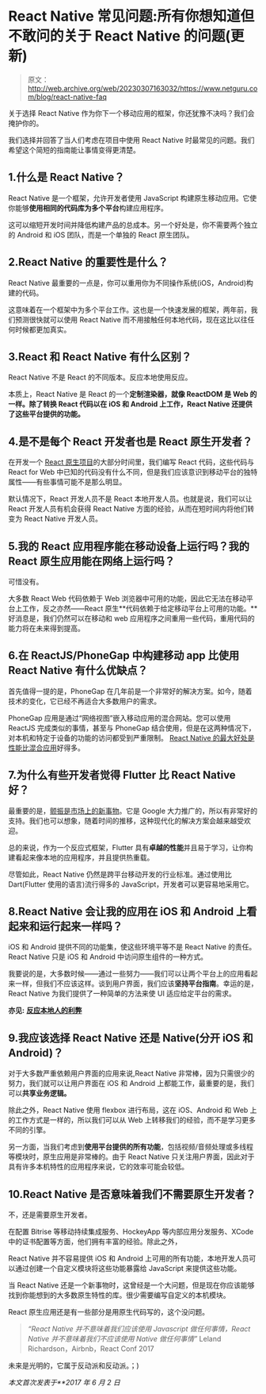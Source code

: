 # React Native 常见问题:所有你想知道但不敢问的关于 React Native 的问题(更新)

> 原文：<http://web.archive.org/web/20230307163032/https://www.netguru.com/blog/react-native-faq>

 关于选择 React Native 作为你下一个移动应用的框架，你还犹豫不决吗？我们会掩护你的。

我们选择并回答了当人们考虑在项目中使用 React Native 时最常见的问题。我们希望这个简短的指南能让事情变得更清楚。

## 1.什么是 React Native？

React Native 是一个框架，允许开发者使用 JavaScript 构建原生移动应用。它使你能够**使用相同的代码库为多个平台**构建应用程序。

这可以缩短开发时间并降低构建产品的总成本。另一个好处是，你不需要两个独立的 Android 和 iOS 团队，而是一个单独的 React 原生团队。

## 2.React Native 的重要性是什么？

React Native 最重要的一点是，你可以重用你为不同操作系统(iOS，Android)构建的代码。

这意味着在一个框架中为多个平台工作。这也是一个快速发展的框架，两年前，我们预测很快就可以使用 React Native 而不用接触任何本地代码，现在这比以往任何时候都更加真实。

## 3.React 和 React Native 有什么区别？

React Native 不是 React 的不同版本。反应本地使用反应。

本质上，React Native 是 React 的一个**定制渲染器，就像 ReactDOM 是 Web 的一样。除了转换 React 代码以在 iOS 和 Android 上工作，React Native 还提供了这些平台提供的功能。**

## 4.是不是每个 React 开发者也是 React 原生开发者？

在开发一个 [React 原生项目](http://web.archive.org/web/20221111121035/https://www.netguru.com/services/react-native-development)的大部分时间里，我们编写 React 代码，这些代码与 React for Web 中已知的代码没有什么不同，但是我们应该意识到移动平台的独特属性——有些事情可能不是那么明显。

默认情况下，React 开发人员不是 React 本地开发人员。也就是说，我们可以让 React 开发人员有机会获得 React Native 方面的经验，从而在短时间内将他们转变为 React Native 开发人员。

## 5.我的 React 应用程序能在移动设备上运行吗？我的 React 原生应用能在网络上运行吗？

可惜没有。

大多数 React Web 代码依赖于 Web 浏览器中可用的功能，因此它无法在移动平台上工作，反之亦然——React 原生**代码依赖于给定移动平台上可用的功能。**好消息是，我们仍然可以在移动和 web 应用程序之间重用一些代码，重用代码的能力将在未来得到提高。

## 6.在 ReactJS/PhoneGap 中构建移动 app 比使用 React Native 有什么优缺点？

首先值得一提的是，PhoneGap 在几年前是一个非常好的解决方案。如今，随着技术的变化，它已经不再适合大多数用户的需求。

PhoneGap 应用是通过“网络视图”嵌入移动应用的混合网站。您可以使用 ReactJS 完成类似的事情，甚至与 PhoneGap 结合使用，但是在这两种情况下，对本机和特定于设备的功能的访问都受到严重限制。 [React Native 的最大好处是性能比混合应用](http://web.archive.org/web/20221111121035/https://www.netguru.com/services/react-native-development)好得多。

## 7.为什么有些开发者觉得 Flutter 比 React Native 好？

最重要的是，[颤振是市场上的新事物](/web/20221111121035/https://www.netguru.com/services/flutter-app-development)。它是 Google 大力推广的，所以有非常好的支持。我们也可以想象，随着时间的推移，这种现代化的解决方案会越来越受欢迎。

总的来说，作为一个反应式框架，Flutter 具有**卓越的性能**并且易于学习，让你构建看起来像本地的应用程序，并且提供热重载。

尽管如此，React Native 仍然是跨平台移动开发的行业标准。通过使用比 Dart(Flutter 使用的语言)流行得多的 JavaScript，开发者可以更容易地采用它。

## 8.React Native 会让我的应用在 iOS 和 Android 上看起来和运行起来一样吗？

iOS 和 Android 提供不同的功能集，使这些环境平等不是 React Native 的责任。React Native 只是 iOS 和 Android 中访问原生组件的一种方式。

我要说的是，大多数时候——通过一些努力——我们可以让两个平台上的应用看起来一样，但我们不应该这样。谈到用户界面，我们应该**坚持平台指南**。幸运的是，React Native 为我们提供了一种简单的方法来使 UI 适应给定平台的需求。

**亦见:** [**反应本地人的利弊**](/web/20221111121035/https://www.netguru.com/blog/react-native-pros-and-cons)

## 9.我应该选择 React Native 还是 Native(分开 iOS 和 Android)？

对于大多数严重依赖用户界面的应用来说,React Native 非常棒，因为只需很少的努力，我们就可以让用户界面在 iOS 和 Android 上都能工作，最重要的是，我们可以**共享业务逻辑。**

除此之外，React Native 使用 flexbox 进行布局，这在 iOS、Android 和 Web 上的工作方式是一样的，所以我们可以从 Web 上转移我们的经验，而不是学习更多不同的引擎。

另一方面，当我们考虑到**使用平台提供的所有功能**，包括视频/音频处理或多线程等模块时，原生应用是非常棒的。由于 React Native 只关注用户界面，因此对于具有许多本机特性的应用程序来说，它的效率可能会较低。

## 10.React Native 是否意味着我们不需要原生开发者？

不，还是需要原生开发者。

在配置 Bitrise 等移动持续集成服务、HockeyApp 等内部应用分发服务、XCode 中的证书配置等方面，他们拥有丰富的经验。除此之外，

React Native 并不容易提供 iOS 和 Android 上可用的所有功能，本地开发人员可以通过创建一个自定义模块将这些功能暴露给 JavaScript 来提供这些功能。

当 React Native 还是一个新事物时，这曾经是一个大问题，但是现在你应该能够找到你能想到的大多数原生特性的库。很少需要编写自定义的本机模块。

React 原生应用还是有一些部分是用原生代码写的，这个没问题。

> *“React Native 并不意味着我们应该使用 Javascript 做任何事情，React Native 并不意味着我们不应该使用 Native 做任何事情”* Leland Richardson，Airbnb，React Conf 2017

未来是光明的，它属于反动派和反动派。；)

*本文首次发表于**2017 年 6 月 2 日*